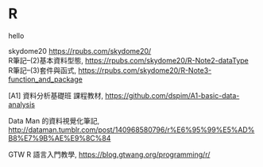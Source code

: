 # R
hello


skydome20 https://rpubs.com/skydome20/   
R筆記–(2)基本資料型態, https://rpubs.com/skydome20/R-Note2-dataType    
R筆記–(3)套件與函式, https://rpubs.com/skydome20/R-Note3-function_and_package

[A1] 資料分析基礎班 課程教材, https://github.com/dspim/A1-basic-data-analysis

Data Man 的資料視覺化筆記, http://dataman.tumblr.com/post/140968580796/r%E6%95%99%E5%AD%B8%E7%9B%AE%E9%8C%84

GTW R 語言入門教學, https://blog.gtwang.org/programming/r/
